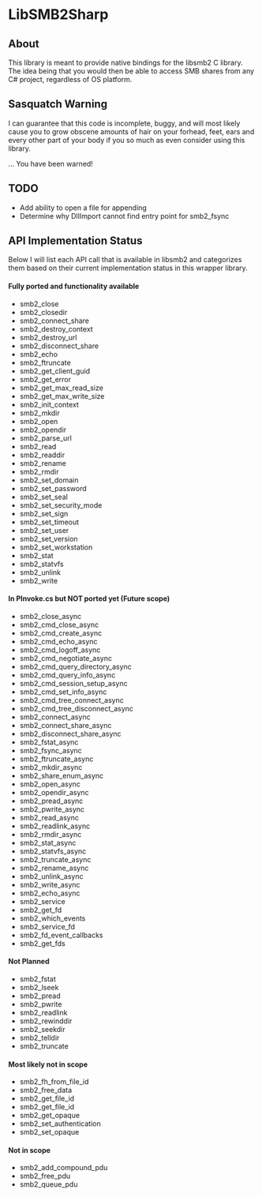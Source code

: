 # LibSMB2Sharp

## About
This library is meant to provide native bindings for the libsmb2 C library. The 
idea being that you would then be able to access SMB shares from any C# project, 
regardless of OS platform.


## **Sasquatch Warning**
I can guarantee that this code is incomplete, buggy, and will most likely cause you 
to grow obscene amounts of hair on your forhead, feet, ears and every other part of 
your body if you so much as even consider using this library.

... You have been warned!

## TODO
* Add ability to open a file for appending
* Determine why DllImport cannot find entry point for smb2_fsync

## API Implementation Status

Below I will list each API call that is available in libsmb2 and categorizes them based on
their current implementation status in this wrapper library.

#### Fully ported and functionality available
* smb2_close
* smb2_closedir
* smb2_connect_share
* smb2_destroy_context
* smb2_destroy_url
* smb2_disconnect_share
* smb2_echo
* smb2_ftruncate
* smb2_get_client_guid
* smb2_get_error
* smb2_get_max_read_size
* smb2_get_max_write_size
* smb2_init_context
* smb2_mkdir
* smb2_open
* smb2_opendir
* smb2_parse_url
* smb2_read
* smb2_readdir
* smb2_rename
* smb2_rmdir
* smb2_set_domain
* smb2_set_password
* smb2_set_seal
* smb2_set_security_mode
* smb2_set_sign
* smb2_set_timeout
* smb2_set_user
* smb2_set_version
* smb2_set_workstation
* smb2_stat
* smb2_statvfs
* smb2_unlink
* smb2_write


#### In PInvoke.cs but NOT ported yet (Future scope)
* smb2_close_async
* smb2_cmd_close_async
* smb2_cmd_create_async
* smb2_cmd_echo_async
* smb2_cmd_logoff_async
* smb2_cmd_negotiate_async
* smb2_cmd_query_directory_async
* smb2_cmd_query_info_async
* smb2_cmd_session_setup_async
* smb2_cmd_set_info_async
* smb2_cmd_tree_connect_async
* smb2_cmd_tree_disconnect_async
* smb2_connect_async
* smb2_connect_share_async
* smb2_disconnect_share_async
* smb2_fstat_async
* smb2_fsync_async
* smb2_ftruncate_async
* smb2_mkdir_async
* smb2_share_enum_async
* smb2_open_async
* smb2_opendir_async
* smb2_pread_async
* smb2_pwrite_async
* smb2_read_async
* smb2_readlink_async
* smb2_rmdir_async
* smb2_stat_async
* smb2_statvfs_async
* smb2_truncate_async
* smb2_rename_async
* smb2_unlink_async
* smb2_write_async
* smb2_echo_async
* smb2_service
* smb2_get_fd
* smb2_which_events
* smb2_service_fd
* smb2_fd_event_callbacks
* smb2_get_fds


#### Not Planned
* smb2_fstat
* smb2_lseek
* smb2_pread
* smb2_pwrite
* smb2_readlink
* smb2_rewinddir
* smb2_seekdir
* smb2_telldir
* smb2_truncate


#### Most likely not in scope
* smb2_fh_from_file_id
* smb2_free_data
* smb2_get_file_id
* smb2_get_file_id
* smb2_get_opaque
* smb2_set_authentication
* smb2_set_opaque


#### Not in scope
* smb2_add_compound_pdu
* smb2_free_pdu
* smb2_queue_pdu